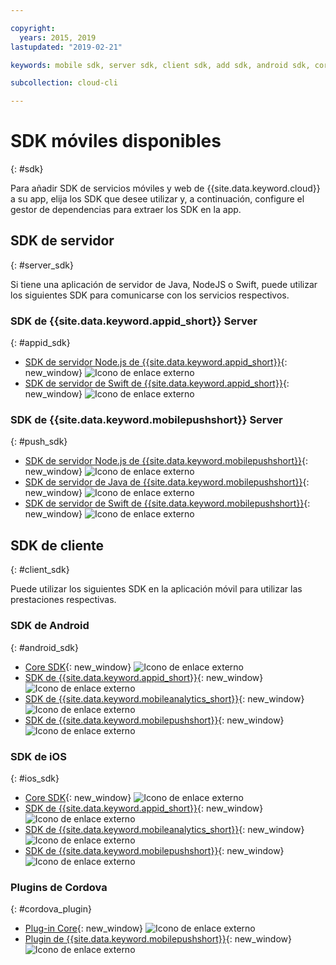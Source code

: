 ```yaml
---

copyright:
  years: 2015, 2019
lastupdated: "2019-02-21"

keywords: mobile sdk, server sdk, client sdk, add sdk, android sdk, cordova

subcollection: cloud-cli

---
```


# SDK móviles disponibles
{: #sdk}

Para añadir SDK de servicios móviles y web de {{site.data.keyword.cloud}} a su app, elija los SDK que desee utilizar y, a continuación, configure el gestor de dependencias para extraer los SDK en la app.

## SDK de servidor
{: #server_sdk}

Si tiene una aplicación de servidor de Java, NodeJS o Swift, puede utilizar los siguientes SDK para comunicarse con los servicios respectivos.

### SDK de {{site.data.keyword.appid_short}} Server
{: #appid_sdk}

- [SDK de servidor Node.js de {{site.data.keyword.appid_short}}](https://github.com/ibm-cloud-security/appid-serversdk-nodejs){: new_window} ![Icono de enlace externo](../../icons/launch-glyph.svg "Icono de enlace externo")
- [SDK de servidor de Swift de {{site.data.keyword.appid_short}}](https://github.com/ibm-cloud-security/appid-serversdk-swift){: new_window} ![Icono de enlace externo](../icons/launch-glyph.svg "Icono de enlace externo")

### SDK de {{site.data.keyword.mobilepushshort}} Server
{: #push_sdk}

- [SDK de servidor Node.js de {{site.data.keyword.mobilepushshort}}](https://github.com/ibm-bluemix-mobile-services/bms-pushnotifications-serversdk-nodejs){: new_window} ![Icono de enlace externo](../../icons/launch-glyph.svg "Icono de enlace externo")
- [SDK de servidor de Java de {{site.data.keyword.mobilepushshort}}](https://github.com/ibm-bluemix-mobile-services/bms-pushnotifications-serversdk-java){: new_window} ![Icono de enlace externo](../../icons/launch-glyph.svg "Icono de enlace externo")
- [SDK de servidor de Swift de {{site.data.keyword.mobilepushshort}}](https://github.com/ibm-bluemix-mobile-services/bms-pushnotifications-serversdk-swift){: new_window} ![Icono de enlace externo](../../icons/launch-glyph.svg "Icono de enlace externo")

## SDK de cliente
{: #client_sdk}

Puede utilizar los siguientes SDK en la aplicación móvil para utilizar las prestaciones respectivas.

### SDK de Android
{: #android_sdk}

- [Core SDK](https://github.com/ibm-bluemix-mobile-services/bms-clientsdk-android-core){: new_window} ![Icono de enlace externo](../../icons/launch-glyph.svg "Icono de enlace externo")
- [SDK de {{site.data.keyword.appid_short}}](https://github.com/ibm-cloud-security/appid-clientsdk-android){: new_window} ![Icono de enlace externo](../../icons/launch-glyph.svg "Icono de enlace externo")
- [SDK de {{site.data.keyword.mobileanalytics_short}}](https://github.com/ibm-bluemix-mobile-services/bms-clientsdk-android-analytics){: new_window} ![Icono de enlace externo](../../icons/launch-glyph.svg "Icono de enlace externo")
- [SDK de {{site.data.keyword.mobilepushshort}}](https://github.com/ibm-bluemix-mobile-services/bms-clientsdk-android-push){: new_window} ![Icono de enlace externo](../../icons/launch-glyph.svg "Icono de enlace externo")

### SDK de iOS
{: #ios_sdk}

- [Core SDK](https://github.com/ibm-bluemix-mobile-services/bms-clientsdk-swift-core){: new_window} ![Icono de enlace externo](../../icons/launch-glyph.svg "Icono de enlace externo")
- [SDK de {{site.data.keyword.appid_short}}](https://github.com/ibm-cloud-security/appid-clientsdk-swift){: new_window} ![Icono de enlace externo](../../icons/launch-glyph.svg "Icono de enlace externo")
- [SDK de {{site.data.keyword.mobileanalytics_short}}](https://github.com/ibm-bluemix-mobile-services/bms-clientsdk-swift-analytics){: new_window} ![Icono de enlace externo](../../icons/launch-glyph.svg "Icono de enlace externo")
- [SDK de {{site.data.keyword.mobilepushshort}}](https://github.com/ibm-bluemix-mobile-services/bms-clientsdk-swift-push){: new_window} ![Icono de enlace externo](../../icons/launch-glyph.svg "Icono de enlace externo")

### Plugins de Cordova
{: #cordova_plugin}

- [Plug-in Core](https://github.com/ibm-bluemix-mobile-services/bms-clientsdk-cordova-plugin-core){: new_window} ![Icono de enlace externo](../../icons/launch-glyph.svg "Icono de enlace externo")
- [Plugin de {{site.data.keyword.mobilepushshort}}](https://github.com/ibm-bluemix-mobile-services/bms-clientsdk-cordova-plugin-push){: new_window} ![Icono de enlace externo](../../icons/launch-glyph.svg "Icono de enlace externo")
